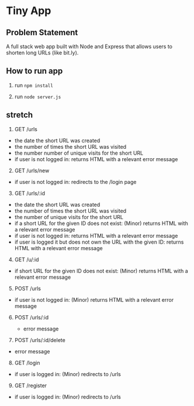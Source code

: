 # Tiny App

## Problem Statement

A full stack web app built with Node and Express that allows users to shorten long URLs (like bit.ly).

## How to run app

1. run `npm install`

2. run `node server.js`


## stretch

1. GET /urls
  - the date the short URL was created
  - the number of times the short URL was visited
  - the number number of unique visits for the short URL
  - if user is not logged in:
returns HTML with a relevant error message

2. GET /urls/new
  - if user is not logged in:
redirects to the /login page

3. GET /urls/:id
  - the date the short URL was created
  - the number of times the short URL was visited
  - the number of unique visits for the short URL
  - if a short URL for the given ID does not exist:
(Minor) returns HTML with a relevant error message
  - if user is not logged in:
returns HTML with a relevant error message
  - if user is logged it but does not own the URL with the given ID:
returns HTML with a relevant error message

4. GET /u/:id
  - if short URL for the given ID does not exist:
(Minor) returns HTML with a relevant error message

5. POST /urls
  - if user is not logged in:
(Minor) returns HTML with a relevant error message

6. POST /urls/:id
   - error message

7. POST /urls/:id/delete
  - error message

8. GET /login
  - if user is logged in:
(Minor) redirects to /urls

9. GET /register
  - if user is logged in:
(Minor) redirects to /urls